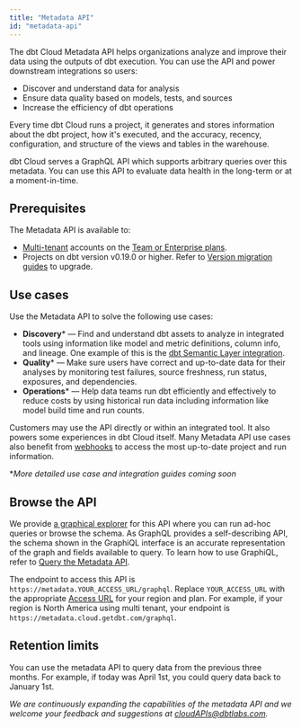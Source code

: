```yaml
---
title: "Metadata API"
id: "metadata-api"
---
```



The dbt Cloud Metadata API helps organizations analyze and improve their data using the outputs of dbt execution. You can use the API and power downstream integrations so users:
 - Discover and understand data for analysis
 - Ensure data quality based on models, tests, and sources
 - Increase the efficiency of dbt operations

Every time dbt Cloud runs a project, it generates and stores information about the dbt project, how it's executed, and the accuracy, recency, configuration, and structure of the <Term id="view">views</Term> and tables in the warehouse. 

dbt Cloud serves a GraphQL API which supports arbitrary queries over this metadata. You can use this API to evaluate data health in the long-term or at a moment-in-time. 

## Prerequisites

The Metadata API is available to:
- [Multi-tenant](/docs/deploy/regions-ip-addresses) accounts on the [Team or Enterprise plans](https://www.getdbt.com/pricing/). 
- Projects on dbt version v0.19.0 or higher. Refer to [Version migration guides](/guides/migration/versions) to upgrade.
    
## Use cases

Use the Metadata API to solve the following use cases:

- **Discovery*** &mdash; Find and understand dbt assets to analyze in integrated tools using information like model and metric definitions, column info, and lineage. One example of this is the [dbt Semantic Layer integration](/guides/dbt-ecosystem/sl-partner-integration-guide). 
- **Quality*** &mdash; Make sure users have correct and up-to-date data for their analyses by monitoring test failures, source freshness, run status, exposures, and dependencies.
- **Operations*** &mdash;  Help data teams run dbt efficiently and effectively to reduce costs by using historical run data including information like model build time and run counts.

Customers may use the API directly or within an integrated tool. It also powers some experiences in dbt Cloud itself. Many Metadata API use cases also benefit from [webhooks](/docs/deploy/webhooks) to access the most up-to-date project and run information. 

*_More detailed use case and integration guides coming soon_

## Browse the API

We provide [a graphical explorer](https://metadata.cloud.getdbt.com/graphql) for this API where you can run ad-hoc queries or browse the schema. As GraphQL provides a self-describing API, the schema shown in the GraphiQL interface is an accurate representation of the graph and fields available to query. To learn how to use GraphiQL, refer to [Query the Metadata API](/docs/dbt-cloud-apis/metadata-querying.md).

The endpoint to access this API is `https://metadata.YOUR_ACCESS_URL/graphql`. Replace `YOUR_ACCESS_URL` with the appropriate [Access URL](/docs/deploy/regions-ip-addresses) for your region and plan. For example, if your region is North America using multi tenant, your endpoint is `https://metadata.cloud.getdbt.com/graphql`.

## Retention limits

You can use the metadata API to query data from the previous three months. For example, if today was April 1st, you could query data back to January 1st.

*We are continuously expanding the capabilities of the metadata API and we welcome your feedback and suggestions at cloudAPIs@dbtlabs.com.*
